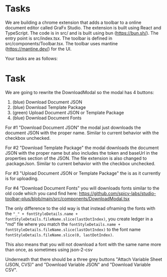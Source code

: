# Tasks
We are building a chrome extension that adds a toolbar to a online document editor called GraFx Studio. The extension is built using React and TypeScript. The code is in src/ and is built using bun (https://bun.sh/). The entry point is src/index.tsx. The toolbar is defined in src/components/Toolbar.tsx. The toolbar uses mantine (https://mantine.dev/) for the UI.


Your tasks are as follows:

# Task
We are going to rewrite the DownloadModal so the modal has 4 buttons:

1. (blue) Download Document JSON
2. (blue) Download Template Package
3. (green) Upload Document JSON or Template Package
4. (blue) Download Document Fonts

For #1 "Download Document JSON" the modal just downloads the document JSON with the proper name. Similar to current behavior with the checkbox unchecked.

For #2 "Download Template Package" the modal downloads the document JSON with the proper name but also includes the token and baseUrl in the properties section of the JSON. The file extension is also changed to .packageJson. Similar to current behavior with the checkbox unchecked.

For #3 "Upload Document JSON or Template Package" the is as it currently is for uploading.

For #4 "Download Document Fonts" you will downloads fonts similar to the old code which you cand find here:
https://github.com/spicy-labs/studio-toolbar-plus/blob/main/src/components/DownloadModal.tsx

The only difference to the old way is that instead ofnaming the fonts with the `"_" + fontStyleDetails.name + fontStyleDetails.fileName.slice(lastDotIndex)`, you create ledger in a "md" file where you match the `fontStyleDetails.name + fontStyleDetails.fileName.slice(lastDotIndex)` to the font name `fontStyleDetails.fileName.slice(0, lastDotIndex)`.

This also means that you will not download a font with the same name more than once, as sometimes using json-2-csv



Underneath that there should be a three grey buttons "Attach Variable Sheet (JSON, CVS)" and "Download Variable JSON" and "Download Variable CSV".